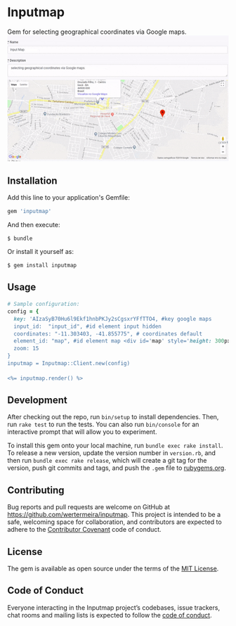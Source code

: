 # Inputmap

Gem for selecting geographical coordinates via Google maps.
![alt text](example.gif)
## Installation

Add this line to your application's Gemfile:

```ruby
gem 'inputmap'
```

And then execute:

    $ bundle

Or install it yourself as:

    $ gem install inputmap

## Usage

```ruby
# Sample configuration:
config = {
  key: 'AIzaSyB70Hu6l9Ekf1hnbPKJy2sCgsxrYFfTTO4, #key google maps
  input_id:  "input_id", #id element input hidden
  coordinates: "-11.303403, -41.855775", # coordinates default
  element_id: "map", #id element map <div id='map' style='height: 300px; width: 100%'></div>
  zoom: 15
}
inputmap = Inputmap::Client.new(config)

<%= inputmap.render() %>
```

## Development

After checking out the repo, run `bin/setup` to install dependencies. Then, run `rake test` to run the tests. You can also run `bin/console` for an interactive prompt that will allow you to experiment.

To install this gem onto your local machine, run `bundle exec rake install`. To release a new version, update the version number in `version.rb`, and then run `bundle exec rake release`, which will create a git tag for the version, push git commits and tags, and push the `.gem` file to [rubygems.org](https://rubygems.org).

## Contributing

Bug reports and pull requests are welcome on GitHub at https://github.com/wertermeira/inputmap. This project is intended to be a safe, welcoming space for collaboration, and contributors are expected to adhere to the [Contributor Covenant](http://contributor-covenant.org) code of conduct.

## License

The gem is available as open source under the terms of the [MIT License](https://opensource.org/licenses/MIT).

## Code of Conduct

Everyone interacting in the Inputmap project’s codebases, issue trackers, chat rooms and mailing lists is expected to follow the [code of conduct](https://github.com/[USERNAME]/inputmap/blob/master/CODE_OF_CONDUCT.md).
